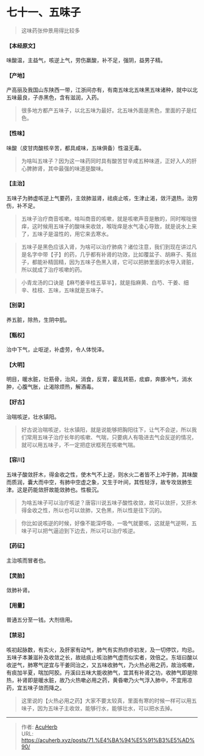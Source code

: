 # 七十一、五味子


> 这味药张仲景用得比较多

#### 【本经原文】
味酸温，主益气，咳逆上气，劳伤羸酸，补不足，强阴，益男子精。
#### 【产地】
产高丽及我国山东陕西一带，江浙间亦有，有南五味北五味黑五味诸种，就中以北五味最良，子赤黑色，含有滋润，入药。

> 很多地方都产五味子，以北五味为最好。北五味外面是黑色，里面的子是红色。

#### 【性味】
味酸（皮甘肉酸核辛苦，都具咸味，五味俱备）性温无毒。

> 为啥叫五味子？因为这一味药同时具有酸苦甘辛咸五种味道，正好入人的肝心脾肺肾，其中最强的味道是酸味。

#### 【主治】
五味子为肺虚咳逆上气要药，主敛肺滋肾，祛痰止咳，生津止渴，敛汗退热，治劳伤，补不足。

> 五味子治疗商音咳嗽。啥叫商音的咳嗽，就是咳嗽声音是散的，同时喉咙很痒，这时候用五味子的酸味来收敛，喉咙痒是水气凌心导致，就是说水上来了，五味子是温性的，用它来去寒水。

> 五味子是黑色应该入肾，为啥可以治疗肺病？诸位注意，我们到现在讲过凡是名字中带【子】的药，几乎都有补肾的功效，比如覆盆子、胡麻子、菟丝子，都能补精固精，因为五味子色黑入肾，它可以把肺里面的水导入肾脏，所以就成了治疗咳嗽的药。

> 小青龙汤的口诀是【麻芍姜辛桂五草半】，就是指麻黄、白芍、干姜、细辛、桂枝、五味，五味就是五味子。

#### 【别录】
养五脏，除热，生阴中肌。
#### 【甄权】
治中下气，止呕逆，补虚劳，令人体悦泽。
#### 【大明】
明目，暖水脏，壮筋骨，治风，消食，反胃，霍乱转筋，痃癖，奔豚冷气，消水肿，心腹气胀，止渴除烦热，解酒毒。
#### 【好古】
治喘咳逆，壮水镇阳。

> 好古说治喘咳逆，壮水镇阳，就是说能够把胸阳往下，让气不会逆，所以我们常用五味子治疗长年的咳嗽、气喘，只要病人有吸进去气会反逆的情况，就可以用五味子，不一定把症状框死在咳嗽气喘。

#### 【容川】
五味子酸敛肝木，得金收之性，使木气不上逆，则水火二者皆不上冲于肺，其味酸而质润，囊大而中空，有肺中空虚之象，又生于叶间，其性轻浮，故专攻敛肺生津。这是药能敛肝故能敛肺也。性极沉。

> 为啥五味子可以治疗咳逆？唐容川说五味子酸性收敛，故可以敛肝，又肝木得金收之性，所以也可以敛肺，又色黑，所以性是往下沉的。

> 你比如说咳逆的时候，好像不能深呼吸，一吸气就要咳，这就是气逆啊，五味子可以把气逼迫到下边去，所以可以治疗咳逆。

#### 【药征】
主治咳而冒者也。
#### 【灵胎】
敛肺补肾。
#### 【用量】
普通五分至一钱。大剂倍用。
#### 【禁忌】
咳初起脉数，有实火，及肝家有动气，肺气有实热痧疹初发，及一切停饮，均忌。
五味子本兼滋补及收敛之长，故祛痰止咳治肺气虚而似实者，效倍之。东垣曰酸以收逆气，肺寒气逆宜与干姜同治之，又五味收肺气，乃火热必用之药，故治咳嗽，有痰加半夏，喘加阿胶。丹溪曰五味大能收肺气，宜其有补肾之功，收肺气即是除热，补肾即是暖水脏，故乃火热嗽必用之药，黄昏嗽乃火气浮入肺中，不宜用凉药，宜五味子敛而降之。

> 这里说的【火热必用之药】大家不要太较真，里面有寒的时候一样可以用五味子，因为五味子主收敛，能够行水，能够壮水，可以把水去掉。

---

> 作者: [AcuHerb](https://acuherb.xyz)  
> URL: https://acuherb.xyz/posts/71.%E4%BA%94%E5%91%B3%E5%AD%90/  

